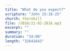 ```yaml
---
title: "What do you expect?"
scripture: "John 15:18-25"
church: thornhill
file: /2016/21-02-2016.mp3
excerpt: ""
summary: ""
duration: "34:00"
length: "32641643"
---
```

